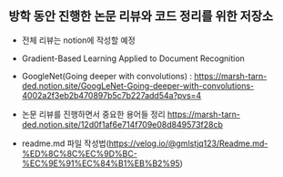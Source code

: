 ## 방학 동안 진행한 논문 리뷰와 코드 정리를 위한 저장소
+ 전체 리뷰는 notion에 작성할 예정
+ Gradient-Based Learning Applied to Document Recognition

+ GoogleNet(Going deeper with convolutions)
: https://marsh-tarn-ded.notion.site/GoogLeNet-Going-deeper-with-convolutions-4002a2f3eb2b470897b5c7b227add54a?pvs=4

+ 논문 리뷰를 진행하면서 중요한 용어들 정리  https://marsh-tarn-ded.notion.site/12d0f1af6e714f709e08d849573f28cb


+ readme.md 파일 작성법(https://velog.io/@gmlstjq123/Readme.md-%ED%8C%8C%EC%9D%BC-%EC%9E%91%EC%84%B1%EB%B2%95)
